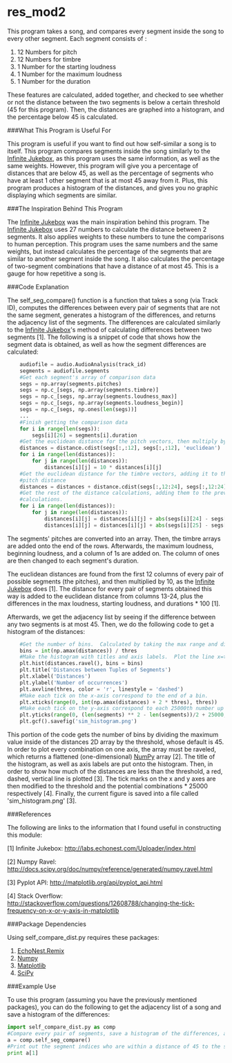 # res_mod2

This program takes a song, and compares every segment inside the song to every other segment. Each
segment consists of :

1. 12 Numbers for pitch
2. 12 Numbers for timbre
3. 1 Number for the starting loudness
4. 1 Number for the maximum loudness
5. 1 Number for the duration

These features are calculated, added together, and checked to see whether or not the distance between the two segments is below a certain threshold (45 for this program).  Then, the distances are graphed into a histogram, and the percentage below 45 is calculated.

###What This Program is Useful For

This program is useful if you want to find out how self-similar a song is to itself.  This program compares segments inside the song similarly to the [Infinite Jukebox], as this program uses the same information, as well as the same weights.  However, this program will give you a percentage of distances that are below 45, as well as the percentage of segments who have at least 1 other segment that is at most 45 away from it.  Plus, this program produces a histogram of the distances, and gives you no graphic displaying which segments are similar.

###The Inspiration Behind This Program

The [Infinite Jukebox] was the main inspiration behind this program.  The [Infinite Jukebox] uses 27 numbers to calculate the distance between 2 segments.  It also applies weights to these numbers to tune the comparisons to human perception.  This program uses the same numbers and the same weights, but instead calculates the percentage of the segments that are similar to another segment inside the song.  It also calculates the percentage of two-segment combinations that have a distance of at most 45.  This is a gauge for how repetitive a song is.

###Code Explanation

The self_seg_compare() function is a function that takes a song (via Track ID), computes the differences between every pair of segments that are not the same segment, generates a histogram of the differences, and returns the adjacency list of the segments.  The differences are calculated similarly to the [Infinite Jukebox]'s method of calculating differences between two segments [1].  The following is a snippet of code that shows how the segment data is obtained, as well as how the segment differences are calculated:

```python
    audiofile = audio.AudioAnalysis(track_id)
    segments = audiofile.segments
    #Get each segment's array of comparison data
    segs = np.array(segments.pitches)
    segs = np.c_[segs, np.array(segments.timbre)]
    segs = np.c_[segs, np.array(segments.loudness_max)]
    segs = np.c_[segs, np.array(segments.loudness_begin)]
    segs = np.c_[segs, np.ones(len(segs))]
    ...
    #Finish getting the comparison data
    for i in range(len(segs)):
        segs[i][26] = segments[i].duration
    #Get the euclidean distance for the pitch vectors, then multiply by 10
    distances = distance.cdist(segs[:,:12], segs[:,:12], 'euclidean')
    for i in range(len(distances)):
        for j in range(len(distances)):
            distances[i][j] = 10 * distances[i][j]
    #Get the euclidean distance for the timbre vectors, adding it to the
    #pitch distance
    distances = distances + distance.cdist(segs[:,12:24], segs[:,12:24], 'euclidean')
    #Get the rest of the distance calculations, adding them to the previous
    #calculations.
    for i in range(len(distances)):
        for j in range(len(distances)):
            distances[i][j] = distances[i][j] + abs(segs[i][24] - segs[j][24])
            distances[i][j] = distances[i][j] + abs(segs[i][25] - segs[j][25]) + abs(segs[i][26] - segs[j][26]) * 100
```

The segments' pitches are converted into an array.  Then, the timbre arrays are added onto the end of the rows.  Afterwards, the maximum loudness, beginning loudness, and a column of 1s are added on.  The column of ones are then changed to each segment's duration.

The euclidean distances are found from the first 12 columns of every pair of possible segments (the pitches), and then multiplied by 10, as the [Infinite Jukebox] does [1].  The distance for every pair of segments obtained this way is added to the euclidean distance from columns 13-24, plus the differences in the max loudness, starting loudness, and durations * 100 [1].

Afterwards, we get the adjacency list by seeing if the difference between any two segments is at most 45.  Then, we do the following code to get a histogram of the distances:

```python
    #Get the number of bins.  Calculated by taking the max range and dividing by 50
    bins = int(np.amax(distances)) / thres
    #Make the histogram with titles and axis labels.  Plot the line x=thres for visual comparison.
    plt.hist(distances.ravel(), bins = bins)
    plt.title('Distances between Tuples of Segments')
    plt.xlabel('Distances')
    plt.ylabel('Number of occurrences')
    plt.axvline(thres, color = 'r', linestyle = 'dashed')
    #Make each tick on the x-axis correspond to the end of a bin.
    plt.xticks(range(0, int(np.amax(distances) + 2 * thres), thres))
    #Make each tick on the y-axis correspond to each 25000th number up to the number of possible tuple combos / 2.
    plt.yticks(range(0, (len(segments) ** 2 - len(segments))/2 + 25000, 25000))
    plt.gcf().savefig('sim_histogram.png')
```

This portion of the code gets the number of bins by dividing the maximum value inside of the distances 2D array by the threshold, whose default is 45.  In order to plot every combination on one axis, the array must be raveled, which returns a flattened (one-dimensional) [NumPy] array [2].  The title of the histogram, as well as axis labels are put onto the histogram.  Then, in order to show how much of the distances are less than the threshold, a red, dashed, vertical line is plotted [3].  The tick marks on the x and y axes are then modified to the threshold and the potential combinations * 25000 respectively [4].  Finally, the current figure is saved into a file called 'sim_histogram.png' [3].

###References

The following are links to the information that I found useful in constructing this module:

[1] Infinite Jukebox: http://labs.echonest.com/Uploader/index.html

[2] Numpy Ravel: http://docs.scipy.org/doc/numpy/reference/generated/numpy.ravel.html

[3] Pyplot API: http://matplotlib.org/api/pyplot_api.html

[4] Stack Overflow: http://stackoverflow.com/questions/12608788/changing-the-tick-frequency-on-x-or-y-axis-in-matplotlib

###Package Dependencies

Using self_compare_dist.py requires these packages:

1. [EchoNest.Remix]
2. [Numpy]
3. [Matplotlib]
4. [SciPy]

###Example Use

To use this program (assuming you have the previously mentioned packages), you can do
the following to get the adjacency list of a song and save a histogram of the differences:

```python
import self_compare_dist.py as comp
#Compare every pair of segments, save a histogram of the differences, and return the adjacency list
a = comp.self_seg_compare()
#Print out the segment indices who are within a distance of 45 to the second segment.
print a[1]
```

[Numpy]: https://pypi.python.org/pypi/numpy#downloads

[EchoNest.Remix]: http://echonest.github.io/remix/apidocs/

[Infinite Jukebox]: http://labs.echonest.com/Uploader/index.html

[Matplotlib]: http://matplotlib.org/contents.html

[SciPy]: http://matplotlib.org/index.html
